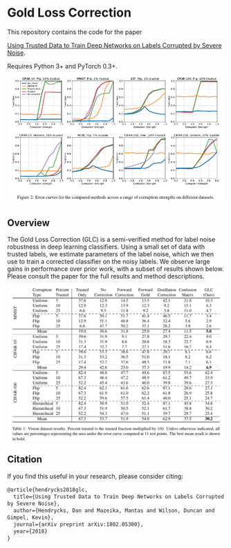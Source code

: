 # Gold Loss Correction

This repository contains the code for the paper

[Using Trusted Data to Train Deep Networks on Labels Corrupted by Severe Noise](http://arxiv.org/abs/1802.05300).

Requires Python 3+ and PyTorch 0.3+.

<img align="center" src="glc_plots_figure.png" width="750">

## Overview

The Gold Loss Correction (GLC) is a semi-verified method for label noise robustness in deep learning classifiers. Using a small set of data with trusted labels, we estimate parameters of the label noise, which we then use to train a corrected classifier on the noisy labels. We observe large gains in performance over prior work, with a subset of results shown below. Please consult the paper for the full results and method descriptions.
 

<img align="center" src="glc_vision_results.png" width="750">

## Citation

If you find this useful in your research, please consider citing:

    @article{hendrycks2018glc,
      title={Using Trusted Data to Train Deep Networks on Labels Corrupted by Severe Noise},
      author={Hendrycks, Dan and Mazeika, Mantas and Wilson, Duncan and Gimpel, Kevin},
      journal={arXiv preprint arXiv:1802.05300},
      year={2018}
    }
